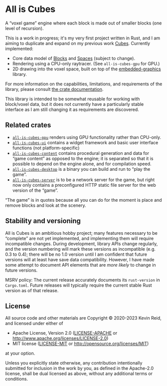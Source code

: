 All is Cubes
============

A “voxel game” engine where each block is made out of smaller blocks (one level of recursion).

This is a work in progress; it's my very first project written in Rust, and I am aiming to duplicate and expand on my previous work [Cubes](https://github.com/kpreid/cubes/). Currently implemented:

* Core data model of [Blocks] and [Spaces] (subject to change).
* Rendering using a CPU-only raytracer. (See `all-is-cubes-gpu` for GPU.)
* 2D drawing into the voxel space, built on top of the [embedded-graphics] library.

For more information on the capabilities, limitations, and requirements of the library,
please consult [the crate documentation].

This library is intended to be somewhat reusable for working with block/voxel data, but it does not currently have a particularly stable interface as I am still changing it as requirements are discovered.

[the crate documentation]: https://docs.rs/all-is-cubes/0.5.0/all_is_cubes/
[Blocks]: https://docs.rs/all-is-cubes/0.5.0/all_is_cubes/block/enum.Block.html
[Spaces]: https://docs.rs/all-is-cubes/0.5.0/all_is_cubes/space/struct.Space.html
[embedded-graphics]: https://crates.io/crates/embedded-graphics

Related crates
--------------

*   [`all-is-cubes-gpu`](https://crates.io/crates/all-is-cubes-gpu)
    renders using GPU functionality rather than CPU-only.
*   [`all-is-cubes-ui`](https://crates.io/crates/all-is-cubes-ui)
    contains a widget framework and basic user interface functions (not platform-specific)
*   [`all-is-cubes-content`](https://crates.io/crates/all-is-cubes-content)
    contains procedural generation and data for “game content” as opposed to the engine; it is separated so that it is possible to depend on the engine alone, and for compilation speed.
*   [`all-is-cubes-desktop`](https://crates.io/crates/all-is-cubes-desktop)
    is a binary you can build and run to “play the game”.
*   [`all-is-cubes-server`](https://crates.io/crates/all-is-cubes-server)
    is to be a network server for the game, but right now only contains a preconfigured HTTP static file server for the web version of the “game”.

“The game” is in quotes because all you can do for the moment is place and remove blocks and look at the scenery.

Stability and versioning
------------------------

All is Cubes is an ambitious hobby project; many features necessary to be “complete” are not yet implemented, and implementing them will require incompatible changes. During development, library APIs change regularly, and the version numbering will mark these versions as incompatible (e.g. 0.3 to 0.4); there will be no 1.0 version until I am confident that future versions will at least have save data compatibility. However, I have made some attempt to document API elements that are _more likely_ to change in future versions.

MSRV policy: The current release accurately documents its `rust-version` in `Cargo.toml`.
Future releases will typically require the current stable Rust version as of that release.

License
-------

All source code and other materials are Copyright © 2020-2023 Kevin Reid, and licensed under either of

 * Apache License, Version 2.0
   ([LICENSE-APACHE](LICENSE-APACHE) or http://www.apache.org/licenses/LICENSE-2.0)
 * MIT license
   ([LICENSE-MIT](LICENSE-MIT) or http://opensource.org/licenses/MIT)

at your option. 

Unless you explicitly state otherwise, any contribution intentionally submitted
for inclusion in the work by you, as defined in the Apache-2.0 license, shall be
dual licensed as above, without any additional terms or conditions.
